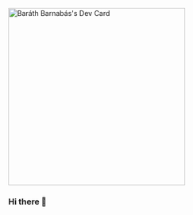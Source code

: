 <a href="https://app.daily.dev/barthbarnabs"><img src="https://api.daily.dev/devcards/v2/2eJl9LmjvdEqoJnT0CFzj.png?r=mti&type=default" width="356" alt="Baráth Barnabás's Dev Card"/></a>

### Hi there 👋

<!--
**barni0811/barni0811** is a ✨ _special_ ✨ repository because its `README.md` (this file) appears on your GitHub profile.

Here are some ideas to get you started:

- 🔭 I’m currently working on ...
- 🌱 I’m currently learning ...
- 👯 I’m looking to collaborate on ...
- 🤔 I’m looking for help with ...
- 💬 Ask me about ...
- 📫 How to reach me: ...
- 😄 Pronouns: ...
- ⚡ Fun fact: ...
-->
